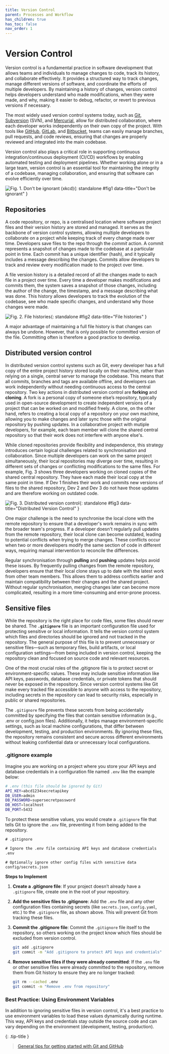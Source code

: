```yaml
---
title: Version Control
parent: Processes and Workflow
has_children: true
has_toc: false
nav_order: 1
---
```


# Version Control

Version control is a fundamental practice in software development that allows teams and 
individuals to manage changes to code, track its history, and collaborate effectively. It 
provides a structured way to track changes, manage different versions of software, and 
coordinate the efforts of multiple developers. By maintaining a history of changes, version 
control helps developers understand who made modifications, when they were made, and why, 
making it easier to debug, refactor, or revert to previous versions if necessary.

The most widely used version control systems today, such as [Git](https://git-scm.com/), 
[Subversion](https://subversion.apache.org/) (SVN), and 
[Mercurial](https://www.mercurial-scm.org/), allow for distributed collaboration, where 
each developer works independently on their own copy of the project. With tools like 
[GitHub](https://github.com), [GitLab](https://about.gitlab.com/), and 
[Bitbucket](https://bitbucket.org/product/), teams can easily manage branches, pull 
requests, and code reviews, ensuring that changes are properly reviewed and integrated 
into the main codebase.

Version control also plays a critical role in supporting continuous integration/continuous 
deployment (CI/CD) workflows by enabling automated testing and deployment pipelines. 
Whether working alone or in a large team, version control is an essential tool for 
maintaining the integrity of a codebase, managing collaboration, and ensuring that 
software can evolve efficiently over time.

![Fig. 1. Don't be ignorant (<a href="https://xkcd.com/1597">xkcd</a>)](https://imgs.xkcd.com/comics/git.png){: standalone #fig1 data-title="Don't be ignorant" }

## Repositories

A code repository, or repo, is a centralised location where software project files and 
their version history are stored and managed. It serves as the backbone of version control 
systems, allowing multiple developers to collaborate on a project while keeping track of 
every change made over time. Developers save files to the repo through the _commit_ action.
A commit represents a snapshot of changes made to the codebase at a particular point in time. 
Each commit has a unique identifier (hash), and it typically includes a message describing 
the changes. Commits allow developers to track and review every modification made to the 
project over time.

A file version history is a detailed record of all the changes made to each file in a 
project over time. Every time a developer makes modifications and commits them, the system 
saves a snapshot of those changes, including the author of the change, the timestamp, and 
a message describing what was done. This history allows developers to track the evolution 
of the codebase, see who made specific changes, and understand why those changes were made.

![Fig. 2. File histories](images/file_histories.png){: standalone #fig2 data-title="File histories" }

A major advantage of maintaining a full file history is that changes can always be undone.
However, that is only possible for committed version of the file. Committing often is 
therefore a good practice to develop. 

## Distributed version control

In distributed version control systems such as Git, every developer has a full copy of 
the entire project history stored locally on their machine, rather than relying on a 
single, central server to manage the codebase. This means that all commits, branches and 
tags are available offline, and developers can work independently without needing 
continuous access to the central repository. Two key actions in distributed version 
control are **forking** and **cloning**. A fork is a personal copy of someone else’s 
repository, typically used in open-source development to create independent versions of 
a project that can be worked on and modified freely. A clone, on the other hand, refers 
to creating a local copy of a repository on your own machine, allowing you to make 
changes and later sync those with the original repository by pushing updates. In a 
collaborative project with mutiple developers, for example, each team member will clone 
the shared central repository so that their work does not interfere with anyone else's.

While cloned repositories provide flexibility and independence, this strategy introduces 
certain logical challenges related to synchronisation and collaboration. Since multiple 
developers can work on the same project simultaneously, their local repositories may 
diverge over time, resulting in different sets of changes or conflicting modifications to 
the same files. For example, Fig. 3 shows three developers working on cloned copies of
the shared central repository. They have each made their local copy at the same point in 
time. If Dev 1 finishes their work and commits new versions of files to the shared 
repository, Dev 2 and Dev 3 do not have those updates and are therefore working on
outdated code.

![Fig. 3. Distributed version control](images/distributed.png){: standalone #fig3 data-title="Distributed Version Control" }

One major challenge is the need to synchronise the local clone with the remote repository 
to ensure that a developer's work remains in sync with the broader team's progress. If a 
developer doesn't regularly pull updates from the remote repository, their local clone 
can become outdated, leading to potential conflicts when trying to merge changes. These 
conflicts occur when two or more developers modify the same section of code in different 
ways, requiring manual intervention to reconcile the differences.

Regular synchronisation through **pulling** and **pushing** updates helps avoid these 
issues. By frequently pulling changes from the remote repository, developers ensure that 
their local clone stays up to date with the latest work from other team members. This 
allows them to address conflicts earlier and maintain compatibility between their changes 
and the shared project. Without regular synchronisation, merging changes later can become 
more complicated, resulting in a more time-consuming and error-prone process.

## Sensitive files

While the repository is the right place for code files, some files should never be shared.
The **`.gitignore`** file is an important configuration file used for protecting sensitive or
local information. It tells the version control system which files and directories should be 
ignored and not tracked in the repository. The general purpose of this file is to prevent 
unnecessary or sensitive files—such as temporary files, build artifacts, or local 
configuration settings—from being included in version control, keeping the repository clean 
and focused on source code and relevant resources.

One of the most crucial roles of the .gitignore file is to protect secret or 
environment-specific values. These may include sensitive information like API keys, 
passwords, database credentials, or private tokens that should never be exposed in the 
repository. Since version control systems like Git make every tracked file accessible to 
anyone with access to the repository, including secrets in the repository can lead to 
security risks, especially in public or shared repositories.

The `.gitignore` file prevents these secrets from being accidentally committed by specifying 
the files that contain sensitive information (e.g., .env or config.json files). 
Additionally, it helps manage environment-specific settings, such as local machine 
configurations, that differ between development, testing, and production environments. 
By ignoring these files, the repository remains consistent and secure across different 
environments without leaking confidential data or unnecessary local configurations.

### .gitignore example

Imagine you are working on a project where you store your API keys and database credentials 
in a configuration file named `.env` like the example below:

```sh
# .env (this file should be ignored by Git)
API_KEY=abcd1234secretapikey
DB_USER=admin
DB_PASSWORD=supersecretpassword
DB_HOST=localhost
DB_PORT=5432
```

To protect these sensitive values, you would create a `.gitignore` file that tells Git to 
ignore the `.env` file, preventing it from being added to the repository.

```txt
# .gitignore

# Ignore the .env file containing API keys and database credentials
.env

# Optionally ignore other config files with sensitive data
config/secrets.json
```

**Steps to Implement**

1. **Create a .gitignore file**: If your project doesn’t already have a `.gitignore` file, 
   create one in the root of your repository.

2. **Add the sensitive files to .gitignore**: Add the `.env` file and any other configuration 
   files containing secrets (like `secrets.json`, `config.yaml`, etc.) to the `.gitignore` 
   file, as shown above. This will prevent Git from tracking these files.

3. **Commit the .gitignore file**: Commit the `.gitignore` file itself to the repository, so 
   others working on the project know which files should be excluded from version control.
    
    ```sh
    git add .gitignore
    git commit -m "Add .gitignore to protect API keys and credentials"
    ```

4. **Remove sensitive files if they were already committed**: If the `.env` file or other 
   sensitive files were already committed to the repository, remove them from Git history to 
   ensure they are no longer tracked:
    
    ```sh
    git rm --cached .env
    git commit -m "Remove .env from repository"
    ```

### Best Practice: Using Environment Variables

In addition to ignoring sensitive files in version control, it's a best practice to use 
environment variables to load these values dynamically during runtime. This way, API keys and 
credentials stay outside the source code and can vary depending on the environment 
(development, testing, production).

{: .tip-title }
> [<i class="fa-regular fa-lightbulb"></i> General tips for getting started with Git and GitHub](version_control_tips.md)

